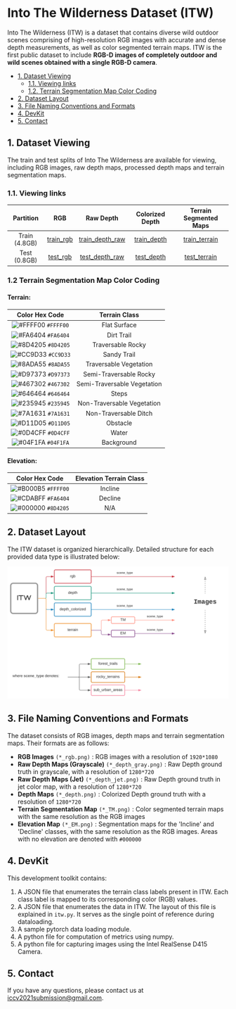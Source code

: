 # Into The Wilderness Dataset (ITW)
Into The Wilderness (ITW) is a dataset that contains diverse wild outdoor scenes comprising of high-resolution RGB images with accurate and dense depth measurements, as well as color segmented terrain maps. ITW is the first public dataset to include **RGB-D images of completely outdoor and wild scenes obtained with a single RGB-D camera**.

- [1. Dataset Viewing](#1-dataset-viewing)
  - [1.1. Viewing links](#11-viewing-links)
  - [1.2. Terrain Segmentation Map Color Coding](#12-terrain-segmentation-map-color-coding)
- [2. Dataset Layout](#2-dataset-layout)
- [3. File Naming Conventions and Formats](#3-file-naming-conventions-and-formats)
- [4. DevKit](#4-devkit)
- [5. Contact](#5-contact)

## 1. Dataset Viewing

The train and test splits of Into The Wilderness are available for viewing, including RGB images, raw depth maps, processed depth maps and terrain segmentation maps.

### 1.1. Viewing links


|     Partition      |                     RGB                      | Raw Depth                                           |             Colorized Depth           | Terrain Segmented Maps |
| :----------------: | :------------------------------------------: | :-------------------------------------------------: | :-------------------------------------: | :------------: |
|    Train (4.8GB)    | [train_rgb](https://drive.google.com/drive/folders/1STwUaSCutmrqekYJZGKZ7XyfyvlWkCtk?usp=sharing) | [train_depth_raw](https://drive.google.com/drive/folders/1oJsfPLP5pUc53er2Y22o8QFK6Quxwu_0?usp=sharing) | [train_depth](https://drive.google.com/drive/folders/18PSbS__KZPy7mNA83PUDG3h8259Oht5O?usp=sharing) | [train_terrain](https://drive.google.com/drive/folders/1M2IgyzaAbVJ_Na80yYMKK5hG676gVedF?usp=sharing) |
| Test (0.8GB) | [test_rgb](https://drive.google.com/drive/folders/1Vrsp-hatlIXvWF1I2YcxYQv9LbCes1M4?usp=sharing) | [test_depth_raw](https://drive.google.com/drive/folders/1FsW4dHCppSDe-5_mJglHOhDQoQnGSFyO?usp=sharing) | [test_depth](https://drive.google.com/drive/folders/1cBCCPU5hcWdWDfdof1QIeLIl4GHzx0qu?usp=sharing) | [test_terrain](https://drive.google.com/drive/folders/1YhsEDsChikt1XLNuHYUIDoEsTVbLsDIj?usp=sharing) |

### 1.2 Terrain Segmentation Map Color Coding

#### Terrain:

| Color Hex Code | Terrain Class |
| :-: | :-: |
| ![#FFFF00](https://via.placeholder.com/15/FFFF00/000000?text=+) `#FFFF00` | Flat Surface |  
| ![#FA6404](https://via.placeholder.com/15/FA6404/000000?text=+) `#FA6404` | Dirt Trail |  
| ![#8D4205](https://via.placeholder.com/15/8D4205/000000?text=+) `#8D4205` | Traversable Rocky |  
| ![#CC9D33](https://via.placeholder.com/15/CC9D33/000000?text=+) `#CC9D33` | Sandy Trail |  
| ![#8ADA55](https://via.placeholder.com/15/8ADA55/000000?text=+) `#8ADA55` | Traversable Vegetation |  
| ![#D97373](https://via.placeholder.com/15/D97373/000000?text=+) `#D97373` | Semi-Traversable Rocky |  
| ![#467302](https://via.placeholder.com/15/467302/000000?text=+) `#467302` | Semi-Traversable Vegetation |  
| ![#646464](https://via.placeholder.com/15/646464/000000?text=+) `#646464` | Steps |  
| ![#235945](https://via.placeholder.com/15/235945/000000?text=+) `#235945` | Non-Traversable Vegetation |  
| ![#7A1631](https://via.placeholder.com/15/7A1631/000000?text=+) `#7A1631` | Non-Traversable Ditch |  
| ![#D11D05](https://via.placeholder.com/15/D11D05/000000?text=+) `#D11D05` | Obstacle |  
| ![#0D4CFF](https://via.placeholder.com/15/0D4CFF/000000?text=+) `#0D4CFF` | Water |  
| ![#04F1FA](https://via.placeholder.com/15/04F1FA/000000?text=+) `#04F1FA` | Background |

#### Elevation:

| Color Hex Code | Elevation Terrain Class |
| :-: | :-: |
| ![#B000B5](https://via.placeholder.com/15/B000B5/000000?text=+) `#FFFF00` | Incline |  
| ![#CDABFF](https://via.placeholder.com/15/CDABFF/000000?text=+) `#FA6404` | Decline |  
| ![#000000](https://via.placeholder.com/15/000000/000000?text=+) `#8D4205` | N/A |


## 2. Dataset Layout
The ITW dataset is organized hierarchically. Detailed structure for each provided data type is illustrated below:

![Layout](dataset_layout.svg)

## 3. File Naming Conventions and Formats
The dataset consists of RGB images, depth maps and terrain segmentation maps. Their formats are as follows:

- **RGB Images** `(*_rgb.png)` : RGB images with a resolution of `1920*1080`
- **Raw Depth Maps (Grayscale)** `(*_depth_gray.png)` : Raw Depth ground truth in grayscale, with a resolution of `1280*720`
- **Raw Depth Maps (Jet)** `(*_depth_jet.png)` : Raw Depth ground truth in jet color map, with a resolution of `1280*720`
- **Depth Maps** `(*_depth.png)` : Colorized Depth ground truth with a resolution of `1280*720`
- **Terrain Segmentation Map** `(*_TM.png)` : Color segmented terrain maps with the same resolution as the RGB images
- **Elevation Map** `(*_EM.png)` : Segmentation maps for the 'Incline' and 'Decline' classes, with the same resolution as the RGB images. Areas with no elevation are denoted with `#000000`

## 4. DevKit
This development toolkit contains:
1. A JSON file that enumerates the terrain class labels present in ITW. Each class label is mapped to its corresponding color (RGB) values.
2. A JSON file that enumerates the data in ITW. The layout of this file is explained in `itw.py`. It serves as the single point of reference during dataloading.
3. A sample pytorch data loading module.
4. A python file for computation of metrics using numpy.
5. A python file for capturing images using the Intel RealSense D415 Camera.

## 5. Contact
If you have any questions, please contact us at [iccv2021submission@gmail.com](iccv2021submission@gmail.com).
